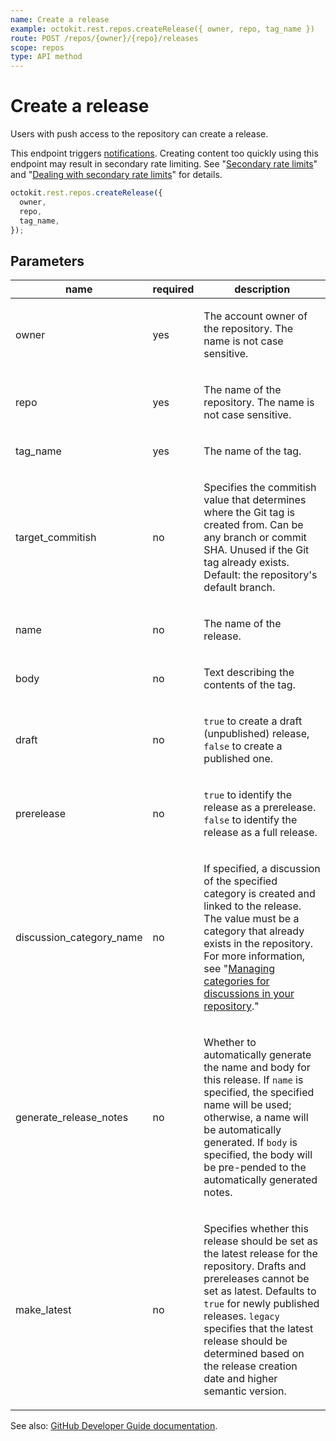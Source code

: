 ```yaml
---
name: Create a release
example: octokit.rest.repos.createRelease({ owner, repo, tag_name })
route: POST /repos/{owner}/{repo}/releases
scope: repos
type: API method
---
```


# Create a release

Users with push access to the repository can create a release.

This endpoint triggers [notifications](https://docs.github.com/github/managing-subscriptions-and-notifications-on-github/about-notifications). Creating content too quickly using this endpoint may result in secondary rate limiting. See "[Secondary rate limits](https://docs.github.com/rest/overview/resources-in-the-rest-api#secondary-rate-limits)" and "[Dealing with secondary rate limits](https://docs.github.com/rest/guides/best-practices-for-integrators#dealing-with-secondary-rate-limits)" for details.

```js
octokit.rest.repos.createRelease({
  owner,
  repo,
  tag_name,
});
```

## Parameters

<table>
  <thead>
    <tr>
      <th>name</th>
      <th>required</th>
      <th>description</th>
    </tr>
  </thead>
  <tbody>
    <tr><td>owner</td><td>yes</td><td>

The account owner of the repository. The name is not case sensitive.

</td></tr>
<tr><td>repo</td><td>yes</td><td>

The name of the repository. The name is not case sensitive.

</td></tr>
<tr><td>tag_name</td><td>yes</td><td>

The name of the tag.

</td></tr>
<tr><td>target_commitish</td><td>no</td><td>

Specifies the commitish value that determines where the Git tag is created from. Can be any branch or commit SHA. Unused if the Git tag already exists. Default: the repository's default branch.

</td></tr>
<tr><td>name</td><td>no</td><td>

The name of the release.

</td></tr>
<tr><td>body</td><td>no</td><td>

Text describing the contents of the tag.

</td></tr>
<tr><td>draft</td><td>no</td><td>

`true` to create a draft (unpublished) release, `false` to create a published one.

</td></tr>
<tr><td>prerelease</td><td>no</td><td>

`true` to identify the release as a prerelease. `false` to identify the release as a full release.

</td></tr>
<tr><td>discussion_category_name</td><td>no</td><td>

If specified, a discussion of the specified category is created and linked to the release. The value must be a category that already exists in the repository. For more information, see "[Managing categories for discussions in your repository](https://docs.github.com/discussions/managing-discussions-for-your-community/managing-categories-for-discussions-in-your-repository)."

</td></tr>
<tr><td>generate_release_notes</td><td>no</td><td>

Whether to automatically generate the name and body for this release. If `name` is specified, the specified name will be used; otherwise, a name will be automatically generated. If `body` is specified, the body will be pre-pended to the automatically generated notes.

</td></tr>
<tr><td>make_latest</td><td>no</td><td>

Specifies whether this release should be set as the latest release for the repository. Drafts and prereleases cannot be set as latest. Defaults to `true` for newly published releases. `legacy` specifies that the latest release should be determined based on the release creation date and higher semantic version.

</td></tr>
  </tbody>
</table>

See also: [GitHub Developer Guide documentation](https://docs.github.com/rest/releases/releases#create-a-release).
